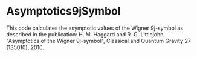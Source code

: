 # Asymptotics9jSymbol
This code calculates the asymptotic values of the Wigner 9j-symbol as described in the publication: H. M. Haggard and R. G. Littlejohn, "Asymptotics of the Wigner 9j-symbol", Classical and Quantum Gravity 27 (135010), 2010.
